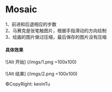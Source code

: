 # Mosaic

1、前进和后退相应的步数<br/>
2、马赛克是张笔触图片，根据手指滑动的方向绘制<br/>
3、绘画的图片做过压缩，最后保存的图片没有压缩<br/>

#### 具体效果

![Alt 开始] (/imgs/1.png =100x100)
<br/>
<br/>
![Alt 结果] (/imgs/2.png =100x100)

&copy;CopyRight: kevinTu

